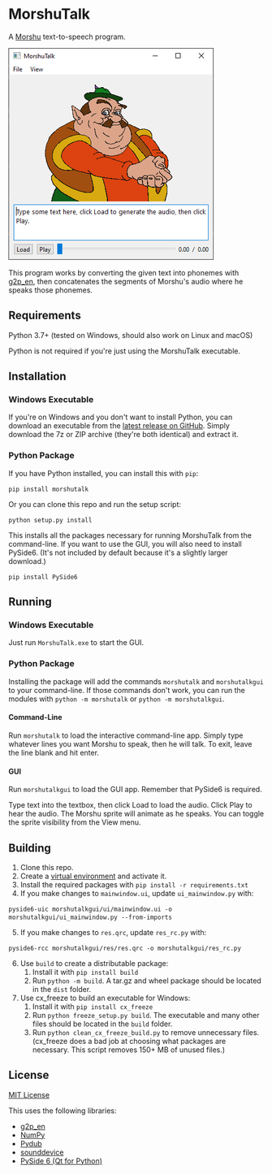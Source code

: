 # MorshuTalk

A [Morshu](https://knowyourmeme.com/memes/morshu) text-to-speech program.

![](screenshot.png)

This program works by converting the given text into phonemes with [g2p_en](https://pypi.org/project/g2p-en/), then
concatenates the segments of Morshu's audio where he speaks those phonemes.

## Requirements
Python 3.7+ (tested on Windows, should also work on Linux and macOS)

Python is not required if you're just using the MorshuTalk executable.

## Installation
### Windows Executable
If you're on Windows and you don't want to install Python, you can download an executable from the
[latest release on GitHub](https://github.com/n0spaces/MorshuTalk/releases/latest). Simply download the 7z or ZIP
archive (they're both identical) and extract it.

### Python Package
If you have Python installed, you can install this with `pip`:

    pip install morshutalk

Or you can clone this repo and run the setup script:

    python setup.py install

This installs all the packages necessary for running MorshuTalk from the command-line. If you want to use the GUI, you
will also need to install PySide6. (It's not included by default because it's a slightly larger download.)

    pip install PySide6

## Running
### Windows Executable
Just run `MorshuTalk.exe` to start the GUI.

### Python Package
Installing the package will add the commands `morshutalk` and `morshutalkgui` to your command-line. If those commands
don't work, you can run the modules with `python -m morshutalk` or `python -m morshutalkgui`.

#### Command-Line
Run `morshutalk` to load the interactive command-line app. Simply type whatever lines you want Morshu to speak, then he
will talk. To exit, leave the line blank and hit enter.

#### GUI
Run `morshutalkgui` to load the GUI app. Remember that PySide6 is required.

Type text into the textbox, then click Load to load the audio. Click Play to hear the audio. The Morshu sprite will
animate as he speaks. You can toggle the sprite visibility from the View menu.

## Building
1. Clone this repo.
2. Create a [virtual environment](https://docs.python.org/3/tutorial/venv.html) and activate it.
3. Install the required packages with `pip install -r requirements.txt`
4. If you make changes to `mainwindow.ui`, update `ui_mainwindow.py` with:
```commandline
pyside6-uic morshutalkgui/ui/mainwindow.ui -o morshutalkgui/ui_mainwindow.py --from-imports
```
5. If you make changes to `res.qrc`, update `res_rc.py` with:
```commandline
pyside6-rcc morshutalkgui/res/res.qrc -o morshutalkgui/res_rc.py
```
6. Use `build` to create a distributable package:
    1. Install it with `pip install build`
    2. Run `python -m build`. A tar.gz and wheel package should be located in the `dist` folder.
7. Use cx_freeze to build an executable for Windows:
    1. Install it with `pip install cx_freeze`
    2. Run `python freeze_setup.py build`. The executable and many other files should be located in the `build` folder.
    3. Run `python clean_cx_freeze_build.py` to remove unnecessary files. (cx_freeze does a bad job at choosing what
       packages are necessary. This script removes 150+ MB of unused files.)

## License
[MIT License](LICENSE.txt)

This uses the following libraries:
* [g2p_en](https://pypi.org/project/g2p-en/)
* [NumPy](https://numpy.org/)
* [Pydub](http://pydub.com/)
* [sounddevice](https://pypi.org/project/sounddevice/)
* [PySide 6 (Qt for Python)](https://wiki.qt.io/Qt_for_Python)
